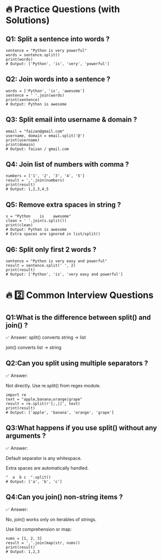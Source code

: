 # 🔥 Practice Questions (with Solutions)
## Q1: Split a sentence into words ?
```
sentence = "Python is very powerful"
words = sentence.split()
print(words)
# Output: ['Python', 'is', 'very', 'powerful']
```

## Q2: Join words into a sentence ?
```
words = ['Python', 'is', 'awesome']
sentence = ' '.join(words)
print(sentence)
# Output: Python is awesome
```
## Q3: Split email into username & domain ?
```
email = "faizan@gmail.com"
username, domain = email.split('@')
print(username)
print(domain)
# Output: faizan / gmail.com
```
## Q4: Join list of numbers with comma ?
```
numbers = ['1', '2', '3', '4', '5']
result = ','.join(numbers)
print(result)
# Output: 1,2,3,4,5
```

## Q5: Remove extra spaces in string ?
```
s = "Python    is    awesome"
clean = ' '.join(s.split())
print(clean)
# Output: Python is awesome
# Extra spaces are ignored in list/split()
```
## Q6: Split only first 2 words ?
```
sentence = "Python is very easy and powerful"
result = sentence.split(' ', 2)
print(result)
# Output: ['Python', 'is', 'very easy and powerful']
```

# 🔥 2️⃣ Common Interview Questions
## Q1:What is the difference between split() and join() ?
✅ Answer:
split() converts string → list

join() converts list → string

## Q2:Can you split using multiple separators ?
✅ Answer:

Not directly. Use re.split() from regex module.
```
import re
text = "apple,banana;orange|grape"
result = re.split(r'[;,|]', text)
print(result)
# Output: ['apple', 'banana', 'orange', 'grape']
```
## Q3:What happens if you use split() without any arguments ?
✅ Answer:

Default separator is any whitespace.

Extra spaces are automatically handled.
```
"  a  b c  ".split()
# Output: ['a', 'b', 'c']
```

## Q4:Can you join() non-string items ?
✅ Answer:

No, join() works only on iterables of strings.

Use list comprehension or map:
```
nums = [1, 2, 3]
result = ','.join(map(str, nums))
print(result)
# Output: 1,2,3
```